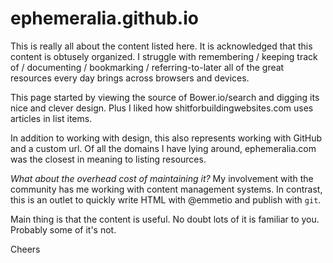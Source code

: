 ephemeralia.github.io
=====================
This is really all about the content listed here. It is acknowledged that this content is obtusely organized. I struggle with remembering / keeping track of / documenting / bookmarking / referring-to-later all of the great resources every day brings across browsers and devices.

This page started by viewing the source of Bower.io/search and digging its nice and clever design. Plus I liked how shitforbuildingwebsites.com uses articles in list items.

In addition to working with design, this also represents working with GitHub and a custom url. Of all the domains I have lying around, ephemeralia.com was the closest in meaning to listing resources.

_What about the overhead cost of maintaining it?_ My involvement with the community has me working with content management systems. In contrast, this is an outlet to quickly write HTML with @emmetio and publish with `git`.

Main thing is that the content is useful. No doubt lots of it is familiar to you. Probably some of it's not.

Cheers